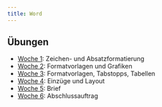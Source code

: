 ```yaml
---
title: Word
---
```

## Übungen
- [Woche 1](/pubfiles/ikt/word1.zip): Zeichen- und Absatzformatierung
- [Woche 2](/pubfiles/ikt/word2.zip): Formatvorlagen und Grafiken
- [Woche 3](/pubfiles/ikt/word3.zip): Formatvorlagen, Tabstopps, Tabellen
- [Woche 4](/pubfiles/ikt/word4.zip): Einzüge und Layout
- [Woche 5](/pubfiles/ikt/word5.zip): Brief
- [Woche 6](/pubfiles/ikt/word6.zip): Abschlussauftrag
